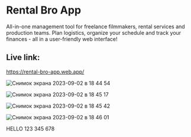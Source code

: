 # Rental Bro App

All-in-one management tool for freelance filmmakers, rental services and production teams. 
Plan logistics, organize your schedule and track your finances - all in a user-friendly web interface!

## Live link:
https://rental-bro-app.web.app/

![Снимок экрана 2023-09-02 в 18 44 54](https://github.com/Teder-kedr/rental-bro-app/assets/124440529/b4fcadbc-1ee2-4706-b3da-d23080597e4b)

![Снимок экрана 2023-09-02 в 18 45 17](https://github.com/Teder-kedr/rental-bro-app/assets/124440529/f91d3297-4095-4e90-a5ac-9f6bc8accfbc)

![Снимок экрана 2023-09-02 в 18 45 42](https://github.com/Teder-kedr/rental-bro-app/assets/124440529/35cf06d1-18a8-46e9-8548-6fe25659d3b9)

![Снимок экрана 2023-09-02 в 18 46 01](https://github.com/Teder-kedr/rental-bro-app/assets/124440529/2b620425-72c5-427b-b8de-e5f1429e9e8a)

HELLO 123
345 678

